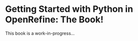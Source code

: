 Getting Started with Python in OpenRefine: The Book!
====================================================

This book is a work-in-progress...
